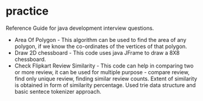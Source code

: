 # practice
Reference Guide for java development interview questions.
<ul><li>Area Of Polygon - This algorithm can be used to find the area of any polygon, if we know the co-ordinates of the vertices of that polygon.</li><li>Draw 2D chessboard - This code uses java JFrame to draw a 8X8 chessboard.</li><li>Check Flipkart Review Similarity - This code can help in comparing two or more review, it can be used for multiple purpose - compare review, find only unique review, finding similar review counts. Extent of similarity is obtained in form of similarity percentage. Used trie data structure and basic sentece tokenizer approach.</li></ul>
